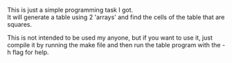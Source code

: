 This is just a simple programming task I got.  
It will generate a table using 2 'arrays' and find the cells of the table that are squares.  

This is not intended to be used my anyone, but if you want to use it, just compile it by running the make file and then run the table program with the -h flag for help.
